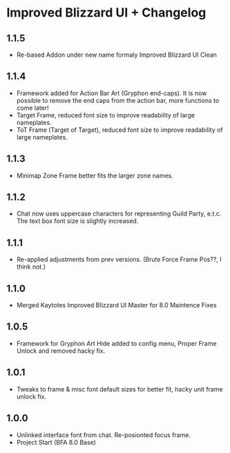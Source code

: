 # Improved Blizzard UI +  Changelog
## 1.1.5
* Re-based Addon under new name formaly Improved Blizzard UI Clean

## 1.1.4
* Framework added for Action Bar Art (Gryphon end-caps). It is now possible to remove the end caps from the action bar, more functions to come later!
* Target Frame, reduced font size to improve readability of large nameplates. 
* ToT Frame (Target of Target),  reduced font size to improve readability of large nameplates.

## 1.1.3 
* Minimap Zone Frame better fits the larger zone names.

## 1.1.2 
* Chat now uses uppercase characters for representing Guild Party, e.t.c. The text box font size is slightly increased.

## 1.1.1 
* Re-applied adjustments from prev versions. (Brute Force Frame Pos??, I think not.)

## 1.1.0 
* Merged Kaytotes Improved Blizzard UI Master for 8.0 Maintence Fixes

## 1.0.5 
* Framework for Gryphon Art Hide added to config menu, Proper Frame Unlock and removed hacky fix.

## 1.0.1 
* Tweaks to frame & misc font default sizes for better fit, hacky unit frame unlock fix.

## 1.0.0 
* Unlinked interface font from chat. Re-posionted focus frame. 
* Project Start (BFA 8.0 Base)
